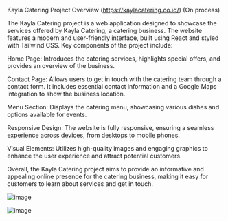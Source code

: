 Kayla Catering Project Overview (https://kaylacatering.co.id/) (On process)

The Kayla Catering project is a web application designed to showcase the services offered by Kayla Catering, a catering business. The website features a modern and user-friendly interface, built using React and styled with Tailwind CSS. Key components of the project include:

Home Page: Introduces the catering services, highlights special offers, and provides an overview of the business.

Contact Page: Allows users to get in touch with the catering team through a contact form. It includes essential contact information and a Google Maps integration to show the business location.

Menu Section: Displays the catering menu, showcasing various dishes and options available for events.

Responsive Design: The website is fully responsive, ensuring a seamless experience across devices, from desktops to mobile phones.

Visual Elements: Utilizes high-quality images and engaging graphics to enhance the user experience and attract potential customers.

Overall, the Kayla Catering project aims to provide an informative and appealing online presence for the catering business, making it easy for customers to learn about services and get in touch.

![image](https://github.com/user-attachments/assets/e07206e4-b1df-4f27-9488-e60d6b0a3ed4)

![image](https://github.com/user-attachments/assets/15b6dc95-f999-4ceb-86a4-b82a2f9a2315)
